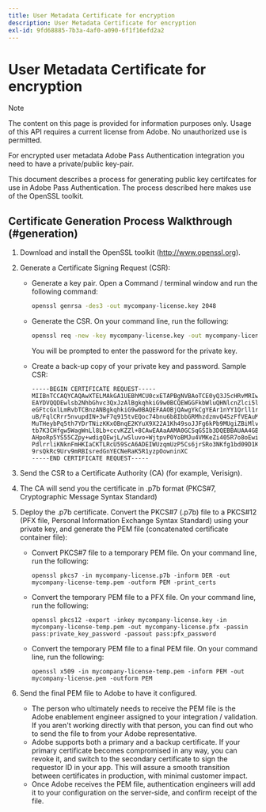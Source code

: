 ```yaml
---
title: User Metadata Certificate for encryption
description: User Metadata Certificate for encryption
exl-id: 9fd68885-7b3a-4af0-a090-6f1f16efd2a2
---
```


# User Metadata Certificate for encryption

>[!NOTE]
>
>The content on this page is provided for information purposes only. Usage of this API requires a current license from Adobe. No unauthorized use is permitted.

For encrypted user metadata Adobe Pass Authentication integration you need to have a private/public key-pair.

This document describes a process for generating public key certifcates for use in Adobe Pass Authentication. The process described here makes use of the OpenSSL toolkit.

## Certificate Generation Process Walkthrough (#generation)

1. Download and install the OpenSSL toolkit (http://www.openssl.org).

1. Generate a Certificate Signing Request (CSR):

   * Generate a key pair.  Open a Command / terminal window and run the following command:

     ```bash
     openssl genrsa -des3 -out mycompany-license.key 2048
     ```

   * Generate the CSR. On your command line, run the following:

     ```bash
     openssl req -new -key mycompany-license.key -out mycompany-license.csr -batch
     ```

      You will be prompted to enter the password for the private key.

   * Create a back-up copy of your private key and password. Sample CSR:

      ```
      -----BEGIN CERTIFICATE REQUEST-----
      MIIBnTCCAQYCAQAwXTELMAkGA1UEBhMCU0cxETAPBgNVBAoTCE0yQ3J5cHRvMRIw
      EAYDVQQDEwlsb2NhbGhvc3QxJzAlBgkqhkiG9w0BCQEWGGFkbWluQHNlcnZlci5l
      eGFtcGxlLmRvbTCBnzANBgkqhkiG9w0BAQEFAAOBjQAwgYkCgYEAr1nYY1Qrll1r
      uB/FqlCRrr5nvupdIN+3wF7q915tvEQoc74bnu6b8IbbGRMhzdzmvQ4SzFfVEAuM
      MuTHeybPq5th7YDrTNizKKxOBnqE2KYuX9X22A1Kh49soJJFg6kPb9MUgiZBiMlv
      tb7K3CHfgw5WagWnLl8Lb+ccvKZZl+8CAwEAAaAAMA0GCSqGSIb3DQEBBAUAA4GB
      AHpoRp5YS55CZpy+wdigQEwjL/wSluvo+WjtpvP0YoBMJu4VMKeZi405R7o8oEwi
      PdlrrliKNknFmHKIaCKTLRcU59ScA6ADEIWUzqmUzP5Cs6jrSRo3NKfg1bd09D1K
      9rsQkRc9Urv9mRBIsredGnYECNeRaK5R1yzpOowninXC
      -----END CERTIFICATE REQUEST-----
      ```

1. Send the CSR to a Certificate Authority (CA) (for example, Verisign).

1. The CA will send you the certificate in .p7b format (PKCS#7, Cryptographic Message Syntax Standard)

1. Deploy the .p7b certificate. Convert the PKCS#7 (.p7b) file to a PKCS#12 (PFX file, Personal Information Exchange Syntax Standard) using your private key, and generate the PEM file (concatenated certificate container file):

   * Convert PKCS#7 file to a temporary PEM file. On your command line, run the following:

      ```
      openssl pkcs7 -in mycompany-license.p7b -inform DER -out mycompany-license-temp.pem -outform PEM -print_certs
      ```

   * Convert the temporary PEM file to a PFX file.  On your command line, run the following:

      ```
      openssl pkcs12 -export -inkey mycompany-license.key -in mycompany-license-temp.pem -out mycompany-license.pfx -passin pass:private_key_password -passout pass:pfx_password
      ```

   * Convert the temporary PEM file to a final PEM file. On your command line, run the following:

      ```
      openssl x509 -in mycompany-license-temp.pem -inform PEM -out mycompany-license.pem -outform PEM
      ```

1. Send the final PEM file to Adobe to have it configured.

   * The person who ultimately needs to receive the PEM file is the Adobe enablement engineer assigned to your integration / validation. If you aren't working directly with that person, you can find out who to send the file to from your Adobe representative.
   * Adobe supports both a primary and a backup certificate. If your primary certificate becomes compromised in any way, you can revoke it, and switch to the secondary certificate to sign the requestor ID in your app. This will assure a smooth transition between certificates in production, with minimal customer impact.
   * Once Adobe receives the PEM file, authentication engineers will add it to your configuration on the server-side, and confirm receipt of the file.
